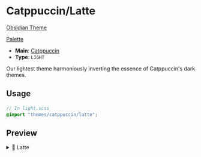 # Catppuccin/Latte

[Obsidian Theme](https://github.com/catppuccin/obsidian)

[Palette](https://catppuccin.com/palette)

- **Main**: [Catppuccin](../README.md)
- **Type**: `LIGHT`

Our lightest theme harmoniously inverting the essence of Catppuccin's dark themes.

## Usage

```scss
// In light.scss
@import "themes/catppuccin/latte";
```

## Preview

<details>
<summary>🌻 Latte</summary>
<img src="preview.png" alt="Preview of Latte theme"/>
</details>
